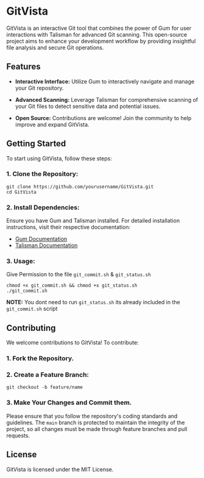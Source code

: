 # GitVista

GitVista is an interactive Git tool that combines the power of Gum for user interactions with Talisman for advanced Git scanning. This open-source project aims to enhance your development workflow by providing insightful file analysis and secure Git operations.

## Features

- **Interactive Interface:** Utilize Gum to interactively navigate and manage your Git repository.
  
- **Advanced Scanning:** Leverage Talisman for comprehensive scanning of your Git files to detect sensitive data and potential issues.
  
- **Open Source:** Contributions are welcome! Join the community to help improve and expand GitVista.

## Getting Started

To start using GitVista, follow these steps:

### 1. Clone the Repository:
```
git clone https://github.com/yourusername/GitVista.git
cd GitVista
```

### 2. Install Dependencies:

Ensure you have Gum and Talisman installed. For detailed installation instructions, visit their respective documentation:

- [Gum Documentation](https://github.com/charmbracelet/gum)
- [Talisman Documentation](https://github.com/thoughtworks/talisman)
  
### 3. Usage:

Give Permission to the file `git_commit.sh`  & `git_status.sh`
```
chmod +x git_commit.sh && chmod +x git_status.sh
./git_commit.sh
```
**NOTE:** You dont need to run `git_status.sh` its already included in the `git_commit.sh` script

## Contributing

We welcome contributions to GitVista! To contribute:

### 1. Fork the Repository.

### 2. Create a Feature Branch:
```
git checkout -b feature/name
```
### 3. Make Your Changes and Commit them.

Please ensure that you follow the repository's coding standards and guidelines. The `main` branch is protected to maintain the integrity of the project, so all changes must be made through feature branches and pull requests.


## License

GitVista is licensed under the MIT License.